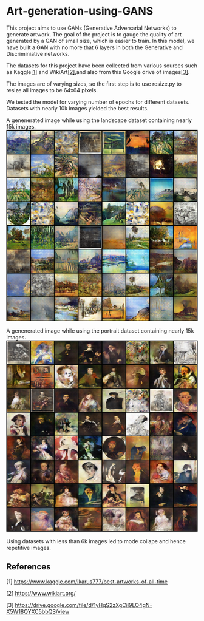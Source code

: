 # Art-generation-using-GANS

This project aims to use GANs (Generative Adversarial Networks) to generate artwork. The goal of the project is to gauge the quality of art generated by a GAN of small size, which is easier to train. In this model, we have built a GAN with no more that 6 layers in both the Generative and Discriminiative networks. 

The datasets for this project have been collected from various sources such as Kaggle[[1]](#1) and WikiArt[[2]](#2),and also from this Google drive of images[[3]](#3).

The images are of varying sizes, so the first step is to use resize.py to resize all images to be 64x64 pixels. 

We tested the model for varying number of epochs for different datasets. Datasets with nearly 10k images yielded the best results.

A genenerated image while using the landscape dataset containing nearly 15k images.
![alt text](https://github.com/a-manic/Art-generation-using-GANS/blob/main/sample%20results/Landscapes.png)

A genenerated image while using the portrait dataset containing nearly 15k images.
![alt text](https://github.com/a-manic/Art-generation-using-GANS/blob/main/sample%20results/Portraits.png)

Using datasets with less than 6k images led to mode collape and hence repetitive images.

## References
<a id="1">[1]</a>
https://www.kaggle.com/ikarus777/best-artworks-of-all-time

<a id="2">[2]</a>
https://www.wikiart.org/

<a id="3">[3]</a>
https://drive.google.com/file/d/1yHqS2zXgCiI9LO4gN-X5W18QYXC5bbQS/view
